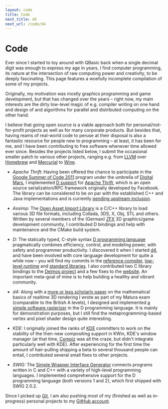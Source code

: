 ```yaml
---
layout: code
title: Code
next_title: d4
next_url: /code/d4
---
```


Code
====

<p class="lead">Ever since I started to toy around with QBasic back when a single decimal digit was enough to express my age in years, I find computer programming, its nature at the intersection of raw computing power and creativity, to be deeply fascinating. This page features a woefully incomplete compilation of some of my projects.</p>

Originally, my motivation was mostly graphics programming and game development, but that has changed over the years – right now, my main interests are the dirty low-level magic of e.g. compiler writing on one hand and design of and algorithms for parallel and distributed computing on the other hand.

I believe that going open source is a viable approach both for personal/not-for-profit projects as well as for many corporate products. But besides that, having reams of real-world code to peruse at their disposal is also a fantastic resource for people new to programming – at least, it has been for me, and I have been contributing to free software whenever time allowed ever since. Besides the projects listed below, I submit the occasional smaller patch to various other projects, ranging e.g. from [LLVM](http://llvm.org) over [Homebrew](http://mxcl.github.com/homebrew/) and [Mercurial](http://mercurial.selenic.com/) to [Wine](http://winehq.org).

* _Apache Thrift:_ Having been offered the chance to participate in the [Google Summer of Code 2011](http://www.google-melange.com/gsoc/program/home/google/gsoc2011) program under the umbrella of [Digital Mars](http://digitalmars.com), I implemented [D support](/code/gsoc/thrift) for [Apache Thrift](http://thrift.apache.org), which is an open source serialization/RPC framework originally developed by Facebook. The library can be considered to be on par with the established C++ and Java implementations and is currently [pending upstream inclusion](https://issues.apache.org/jira/browse/THRIFT-1500).

* _Assimp:_ The [Open Asset Import Library](http://assimp.sourceforge.net/) is a C/C++ library to load various 3D file formats, including Collada, 3DS, X, Obj, STL and others. Written by several members of the (German) [ZFX](http://zfx.info/) 3D graphics/game development community, I contributed D bindings and help with maintenance and the CMake build system.

* _D:_ The statically typed, C-style syntax [D programming language](http://dlang.org) pragmatically combines efficiency, control, and modeling power, with safety and programmer productivity. I discovered it when I started [d4](/code/d4), and have been involved with core language development for quite a while now – you will find my commits in the [reference compiler](http://github.com/D-Programming-Language/dmd), [low-level runtime](http://github.com/D-Programming-Language/druntime) and [standard libraries](http://github.com/D-Programming-Language/phobos). I also contributed two C library bindings to the [Deimos project](http://github.com/D-Programming-Deimos) and a few fixes to the [website](http://dlang.org). An important meta-goal of mine is to help building a healthy and vibrant community.

* _d4:_ Along with a [more or less scholarly paper](/science/3d-mathematics/) on the mathematical basics of realtime 3D rendering I wrote as part of my Matura exam (comparable to the British A levels), I designed and implemented [a simple software rasterizer](/code/d4) in the D programming language. It is mainly for demonstration purposes, but I still find the metaprogramming-based vertex and pixel shader design quite interesting.

* _KDE:_ I originally joined the ranks of [KDE](http://kde.org) committers to work on the stability of the then-new compositing support in KWin, KDE's window manager (at that time, [Compiz](http://en.wikipedia.org/wiki/Compiz) was all the craze, but didn't integrate particularly well with KDE). After experiencing for the first time the amount of hair-pulling shipping a beta to several thousand people can entail, I contributed several small fixes to other projects.

* _SWIG:_ The [Simple Wrapper Interface Generator](http://swig.org/) connects programs written in C and C++ with a variety of high-level programming languages. I implemented comprehensive support for the D programming language (both versions 1 and 2), which first shipped with SWIG 2.0.2.

Since I picked up [Git](http://git-scm.org), I am also pushing most of my (finished as well as in-progress) personal projects to my [GitHub account](http://github.com/klickverbot).

